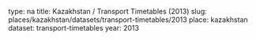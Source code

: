 type: na
title: Kazakhstan / Transport Timetables (2013)
slug: places/kazakhstan/datasets/transport-timetables/2013
place: kazakhstan
dataset: transport-timetables
year: 2013
